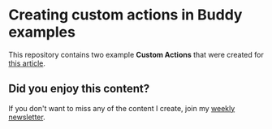 # Creating custom actions in Buddy examples

This repository contains two example **Custom Actions** that were created for [this article](https://maciekpalmowski.dev/creating-custom-actions-in-buddy).

## Did you enjoy this content?
If you don't want to miss any of the content I create, join my [weekly newsletter](https://newsletter.maciekpalmowski.dev/).
